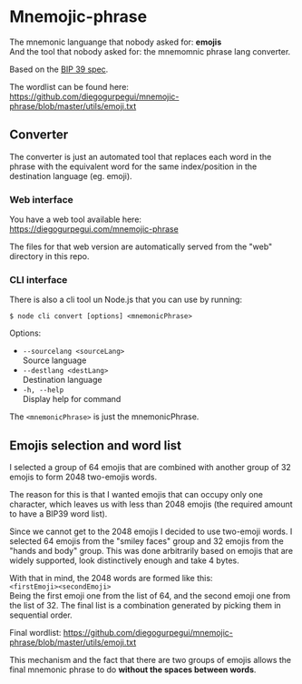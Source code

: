 # Mnemojic-phrase

The mnemonic languange that nobody asked for: **emojis**<br/>
And the tool that nobody asked for: the mnemomnic phrase lang converter.

Based on the [BIP 39 spec](https://github.com/bitcoin/bips/blob/master/bip-0039.mediawiki).

The wordlist can be found here:<br/>
https://github.com/diegogurpegui/mnemojic-phrase/blob/master/utils/emoji.txt

## Converter

The converter is just an automated tool that replaces each word in the phrase with the equivalent word 
for the same index/position in the destination language (eg. emoji).

### Web interface

You have a web tool available here:<br/>
https://diegogurpegui.com/mnemojic-phrase

The files for that web version are automatically served from the "web" directory in this repo.

### CLI interface

There is also a cli tool un Node.js that you can use by running:
```
$ node cli convert [options] <mnemonicPhrase>
```

Options:
* `--sourcelang <sourceLang>`<br/>
  Source language
* `--destlang <destLang>`<br/>
  Destination language
* `-h, --help`<br/>
  Display help for command

The `<mnemonicPhrase>` is just the mnemonicPhrase.

## Emojis selection and word list

I selected a group of 64 emojis that are combined with another group of 32 emojis to form 2048 two-emojis words.

The reason for this is that I wanted emojis that can occupy only one character, which leaves us with less than 2048 emojis (the required amount to have a BIP39 word list).

Since we cannot get to the 2048 emojis I decided to use two-emoji words. I selected 64 emojis from the "smiley faces" group and 32 emojis from the "hands and body" group. This was done arbitrarily based on emojis that are widely supported, look distinctively enough and take 4 bytes.

With that in mind, the 2048 words are formed like this:<br/>
`<firstEmoji><secondEmoji>`<br/>
Being the first emoji one from the list of 64, and the second emoji one from the list of 32. The final list is a combination generated by picking them in sequential order.

Final wordlist:
https://github.com/diegogurpegui/mnemojic-phrase/blob/master/utils/emoji.txt

This mechanism and the fact that there are two groups of emojis allows the final mnemonic phrase to do **without the spaces between words**.